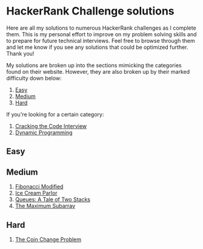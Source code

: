 # HackerRank Challenge solutions
Here are all my solutions to numerous HackerRank challenges as I complete them. This is my personal effort to improve on my problem solving skills and to prepare for future technical interviews. Feel free to browse through them and let me know if you see any solutions that could be optimized further. Thank you!

My solutions are broken up into the sections mimicking the categories found on their website. However, they are also broken up by their marked difficulty down below:

1. [Easy](#Easy)
2. [Medium](#Medium)
3. [Hard](#Hard)

If you're looking for a certain category:

1. [Cracking the Code Interview](./CrackingtheCodeInterview/)
2. [Dynamic Programming](./DynamicProgramming/)

## Easy

## Medium
1. [Fibonacci Modified](./DynamicProgramming/FibonacciModified.java)
2. [Ice Cream Parlor](./CrackingtheCodeInterview/IceCreamParlor.java)
3. [Queues: A Tale of Two Stacks](./CrackingtheCodeInterview/QueueAsTwoStacks.java)
4. [The Maximum Subarray](./DynamicProgramming/TheMaximumSubarray.java)

## Hard
1. [The Coin Change Problem](./DynamicProgramming/CoinChange.java)
